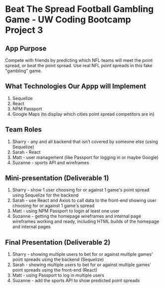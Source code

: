 # Beat The Spread Football Gambling Game - UW Coding Bootcamp Project 3
## App Purpose
Compete with friends by predicting which NFL teams will meet the point spread, or beat the point spread. Use real NFL point spreads in this fake "gambling" game.

## What Technologies Our Appp will Implement
1. Sequelize
2. React
3. NPM Passport
4. Google Maps (to display which cities point spread competitors are in)

## Team Roles
1. Sharry - any and all backend that isn’t covered by someone else (using Sequelize)
2. Sarah - React
3. Matt - user management (like Passport for logging in or maybe Google)
4. Suzanne - sports API and wireframes

## Mini-presentation (Deliverable 1)
1. Sharry - show 1 user choosing for or against 1 game's point spread using Sequelize for the backend
2. Sarah - use React and Axios to call data to the front-end showing user choosing for or against 1 game's spread
3. Matt - using NPM Passport to login at least one user
4. Suzanne - getting the homepage wireframes and internal page wireframes working and ready, including HTML builds of the homepage and internal pages

## Final Presentation (Deliverable 2)
1. Sharry - showing multiple users to bet for or against multiple games' point  spreads using the backend (Sequelize)
2. Sarah - showing multiple users to bet for or against multiple games' point  spreads using the front-end (React)
3. Matt - using Passport to log in multiple users
4. Suzanne - add the sports API to show predicted point spreads